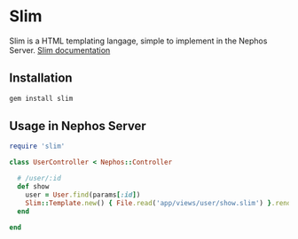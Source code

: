 # Slim

Slim is a HTML templating langage, simple to implement in the Nephos Server.
[Slim documentation](http://slim-lang.com)

## Installation

```bash
gem install slim
```

## Usage in Nephos Server

```ruby
require 'slim'

class UserController < Nephos::Controller

  # /user/:id
  def show
    user = User.find(params[:id])
    Slim::Template.new() { File.read('app/views/user/show.slim') }.render(nil, {login: user.login})
  end

end
```
